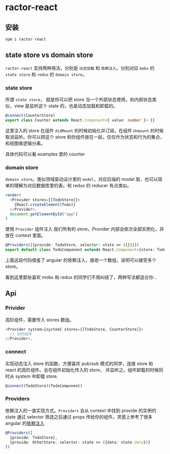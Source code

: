 # ractor-react

## 安装

```ts
npm i ractor-react
```

## state store vs domain store

`ractor-react` 支持两种用法，分别是 `动态加载` 和 `依赖注入`。分别对应 `mobx` 的 `state store` 和 `redux` 的 `domain store`。

### state store

所谓 `state store`， 就是你可以把 store 当一个外部状态使用，和内部状态类似，view 是监听这个 state 的，也是动态加载和卸载的。

```ts
@connect(CounterStore)
export class Counter extends React.Component<{ value: number }> {}
```

这里注入的 store 在组件 `didMount` 的时候初始化并订阅，在组件 `Unmount` 的时候取消监听。你可以把这个 store 和你组件放在一起，仅仅作为状态和行为的集合，和视图做逻辑分离。

具体代码可以看 examples 里的 counter

### domain store

`domain store`。类似领域驱动设计里的 `model`，对应后端的 model 层，也可以简单的理解为对应数据库里的表。和 redux 的 reducer 有点类似。

```ts
render(
  <Provider stores={[TodoStore]}>
    {React.createElement(Todo)}
  </Provider>,
  document.getElementById("app")
)
```

使用 `Provider` 组件注入 我们所有的 store，Provider 内部会依次全部实例化，并放在 context 里面。

```ts
@Providers([{provide: TodoStore, selector: state => ({})}])
export default class TodoComponent extends React.Component<{store: TodoState}, {}> {}
```

上面这段代码借鉴了 angular 的依赖注入，接收一个数组，说明可以接受多个 store。

看到这里那些喜欢 mobx 和 redux 的同学们不用纠结了，两种写法都适合你...

## Api

### Privider

高阶组件，需要传入 stores 数组。

```ts
<Provider system={system} stores={[TodoStore, CounterStore]}>
  // 你的组件
</Provider>,
```

### connect

实现动态注入 store 的函数，方便喜欢 pub/sub 模式的同学，连接 store 和 react 的高阶组件。会在组件初始化传入的 store， 并监听之。组件卸载的时候同时从 system 中卸载 store.

```ts
@connect(TodoStore)(TodoComponent)
```

### Providers

依赖注入的一直实现方式。`Providers` 会从 context 中找到 provide 的实例的 state 通过 selector 筛选之后通过 props 传给你的组件。灵感上参考了很多 angular 的[依赖注入](https://angular.io/guide/dependency-injection)

```ts
@Providers([
  {provide: TodoStore},
  {provide: OtherStore, selector: state => ({data: state.data})}
])
```
